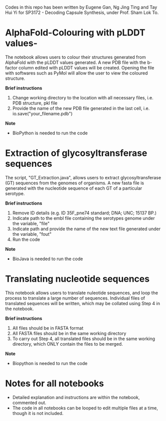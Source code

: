Codes in this repo has been written by Eugene Gan, Ng Jing Ting and Tay Hui Yi for SP3172 - Decoding Capsule Synthesis, under Prof. Sham Lok To.

# AlphaFold-Colouring with pLDDT values-
The notebook allows users to colour their structures generated from AlphaFold with the pLDDT values generated. 
A new PDB file with the b-factor column edited with pLDDT values will be created. Opening the file with softwares such as PyMol will allow the user to view the coloured structure.

**Brief instructions**
1. Change working directory to the location with all necessary files, i.e. PDB structure, pkl file
2. Provide the name of the new PDB file generated in the last cell, i.e. io.save("your_filename.pdb")

**Note**
- BioPython is needed to run the code 

# Extraction of glycosyltransferase sequences
The script, "GT_Extraction.java", allows users to extract glycosyltransferase (GT) sequences from the genomes of organisms. A new fasta file is generated with the nucleotide sequence of each GT of a particular serotype.

**Brief instructions** 
1. Remove ID details (e.g. ID   35F_pne74  standard; DNA; UNC; 15137 BP.)
2. Indicate path to the embl file containing the serotypes genome under the variable, "file" 
3. Indicate path and provide the name of the new text file generated under the variable, "fout"
4. Run the code 

**Note**
- BioJava is needed to run the code 

# Translating nucleotide sequences
This notebook allows users to translate nuleotide sequences, and loop the process to translate a large number of sequences. Individual files of translated sequences will be written, which may be collated using Step 4 in the notebook.

**Brief instructions**
1. All files should be in FASTA format
2. All FASTA files should be in the same working directory
3. To carry out Step 4, all translated files should be in the same working directory, which ONLY contain the files to be merged.

**Note**
- Biopython is needed to run the code

# Notes for all notebooks 
- Detailed explanation and instructions are within the notebook, commented out.
- The code in all notebooks can be looped to edit multiple files at a time, though it is not included.



